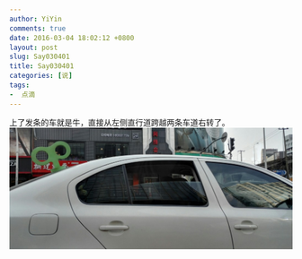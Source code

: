 ```yaml
---
author: YiYin
comments: true
date: 2016-03-04 18:02:12 +0800
layout: post
slug: Say030401
title: Say030401
categories: [说]
tags:
-  点滴
---
```

<div class="saying">
上了发条的车就是牛，直接从左侧直行道跨越两条车道右转了。<br/>
<img src="/public/images/niuche.jpg"/>
</div>